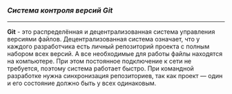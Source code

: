 ### ***Система контроля версий Git***

***
**Git** - это распределённая и децентрализованная система управления версиями файлов. Децентрализованная система означает, что у каждого разработчика есть личный репозиторий проекта с полным набором всех версий. А все необходимые для работы файлы находятся на компьютере. При этом постоянное подключение к сети не требуется, поэтому система работает быстро. При командной разработке нужна синхронизация репозиториев, так как проект — один и его состояние должно быть у всех одинаковым.